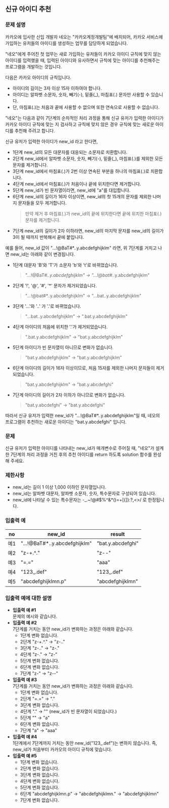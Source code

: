 ## 신규 아이디 추천

### 문제 설명
카카오에 입사한 신입 개발자 네오는 "카카오계정개발팀"에 배치되어, 카카오 서비스에 가입하는 유저들의 아이디를 생성하는 업무를 담당하게 되었습니다. 

"네오"에게 주어진 첫 업무는 새로 가입하는 유저들이 카카오 아이디 규칙에 맞지 않는 아이디를 입력했을 때, 입력된 아이디와 유사하면서 규칙에 맞는 아이디를 추천해주는 프로그램을 개발하는 것입니다.

다음은 카카오 아이디의 규칙입니다.
- 아이디의 길이는 3자 이상 15자 이하여야 합니다.
- 아이디는 알파벳 소문자, 숫자, 빼기(-), 밑줄(_), 마침표(.) 문자만 사용할 수 있습니다.
- 단, 마침표(.)는 처음과 끝에 사용할 수 없으며 또한 연속으로 사용할 수 없습니다.

"네오"는 다음과 같이 7단계의 순차적인 처리 과정을 통해 신규 유저가 입력한 아이디가 카카오 아이디 규칙에 맞는 지 검사하고 규칙에 맞지 않은 경우 규칙에 맞는 새로운 아이디를 추천해 주려고 합니다.

신규 유저가 입력한 아이디가 new_id 라고 한다면,
- 1단계 new_id의 모든 대문자를 대응되는 소문자로 치환합니다.
- 2단계 new_id에서 알파벳 소문자, 숫자, 빼기(-), 밑줄(_), 마침표(.)를 제외한 모든 문자를 제거합니다.
- 3단계 new_id에서 마침표(.)가 2번 이상 연속된 부분을 하나의 마침표(.)로 치환합니다.
- 4단계 new_id에서 마침표(.)가 처음이나 끝에 위치한다면 제거합니다.
- 5단계 new_id가 빈 문자열이라면, new_id에 "a"를 대입합니다.
- 6단계 new_id의 길이가 16자 이상이면, new_id의 첫 15개의 문자를 제외한 나머지 문자들을 모두 제거합니다.
  > 만약 제거 후 마침표(.)가 new_id의 끝에 위치한다면 끝에 위치한 마침표(.) 문자를 제거합니다.
- 7단계 new_id의 길이가 2자 이하라면, new_id의 마지막 문자를 new_id의 길이가 3이 될 때까지 반복해서 끝에 붙입니다.

예를 들어, new_id 값이 "...!@BaT#*..y.abcdefghijklm" 라면, 위 7단계를 거치고 나면 new_id는 아래와 같이 변경됩니다.
- 1단계 대문자 'B'와 'T'가 소문자 'b'와 't'로 바뀌었습니다.
  > "...!@BaT#*..y.abcdefghijklm" → "...!@bat#*..y.abcdefghijklm"
- 2단계 '!', '@', '#', '*' 문자가 제거되었습니다.
  > "...!@bat#*..y.abcdefghijklm" → "...bat..y.abcdefghijklm"
- 3단계 '...'와 '..' 가 '.'로 바뀌었습니다.
  > "...bat..y.abcdefghijklm" → ".bat.y.abcdefghijklm"
- 4단계 아이디의 처음에 위치한 '.'가 제거되었습니다.
  > ".bat.y.abcdefghijklm" → "bat.y.abcdefghijklm"
- 5단계 아이디가 빈 문자열이 아니므로 변화가 없습니다.
  > "bat.y.abcdefghijklm" → "bat.y.abcdefghijklm"
- 6단계 아이디의 길이가 16자 이상이므로, 처음 15자를 제외한 나머지 문자들이 제거되었습니다.
  > "bat.y.abcdefghijklm" → "bat.y.abcdefghi"
- 7단계 아이디의 길이가 2자 이하가 아니므로 변화가 없습니다.
  > "bat.y.abcdefghi" → "bat.y.abcdefghi"

따라서 신규 유저가 입력한 new_id가 "...!@BaT#*..y.abcdefghijklm"일 때, 네오의 프로그램이 추천하는 새로운 아이디는 "bat.y.abcdefghi" 입니다.

### 문제
신규 유저가 입력한 아이디를 나타내는 new_id가 매개변수로 주어질 때, "네오"가 설계한 7단계의 처리 과정을 거친 후의 추천 아이디를 return 하도록 solution 함수를 완성해 주세요.

### 제한사항
- new_id는 길이 1 이상 1,000 이하인 문자열입니다.
- new_id는 알파벳 대문자, 알파벳 소문자, 숫자, 특수문자로 구성되어 있습니다.
- new_id에 나타날 수 있는 특수문자는 -_.~!@#$%^&*()=+[{]}:?,<>/ 로 한정됩니다.

### 입출력 예
no | new_id | result
--- | --- | ---
예1 | "...!@BaT#*..y.abcdefghijklm" | "bat.y.abcdefghi"
예2 | "z-+.^." | "z--"
예3 | "=.=" | "aaa"
예4 | "123_.def" | "123_.def"
예5 | "abcdefghijklmn.p" | "abcdefghijklmn"

### 입출력 예에 대한 설명
- **입출력 예 #1**  
문제의 예시와 같습니다.
- **입출력 예 #2**  
7단계를 거치는 동안 new_id가 변화하는 과정은 아래와 같습니다.
  - 1단계 변화 없습니다.
  - 2단계 "z-+.^." → "z-.."
  - 3단계 "z-.." → "z-."
  - 4단계 "z-." → "z-"
  - 5단계 변화 없습니다.
  - 6단계 변화 없습니다.
  - 7단계 "z-" → "z--"
- **입출력 예 #3**  
7단계를 거치는 동안 new_id가 변화하는 과정은 아래와 같습니다.
  - 1단계 변화 없습니다.
  - 2단계 "=.=" → "."
  - 3단계 변화 없습니다.
  - 4단계 "." → "" (new_id가 빈 문자열이 되었습니다.)
  - 5단계 "" → "a"
  - 6단계 변화 없습니다.
  - 7단계 "a" → "aaa"
- **입출력 예 #4**  
1단계에서 7단계까지 거치는 동안 new_id("123_.def")는 변하지 않습니다. 즉, new_id가 처음부터 카카오의 아이디 규칙에 맞습니다.
- **입출력 예 #5**  
  - 1단계 변화 없습니다.
  - 2단계 변화 없습니다.
  - 3단계 변화 없습니다.
  - 4단계 변화 없습니다.
  - 5단계 변화 없습니다.
  - 6단계 "abcdefghijklmn.p" → "abcdefghijklmn." → "abcdefghijklmn"
  - 7단계 변화 없습니다.
